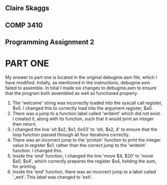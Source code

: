 ## Claire Skaggs
## COMP 3410
## Programming Assignment 2


# PART ONE

My answer to part one is located in the original debugme.asm file, which I have modified.
Initally, as mentioned in the instructions, debugme.asm failed to assemble.
In total I made six changes to debugme.asm to ensure that the program both assembled as well as functioned properly.

1. The 'welcome' string was incorrectly loaded into the syscall call register, $v0. I changed this to correctly load into the argument register, $a0.
2. There was a jump to a function label called 'writeint' which did not exist. I created it, along with its function, such that it would print an integer then return.
3. I changed the line 'slt $s2, $s1, 0x03' to 'slti, $s2, 4' to ensure that the loop function passed through all four iterations correctly.
4. There was an incorrect jump to the 'printstr' function to print the integer value in register $s1, rather than the correct jump to the 'writeint' function. I changed this.
5. Inside the 'end' function, I changed the line 'move $4, $20' to 'move $a0, $s4', which correctly prepares the register $s4, holding the sum, for printing.
6. Inside the 'end' function, there was an incorrect jump to a label called '_exit'. This label was changed to 'exit'.



